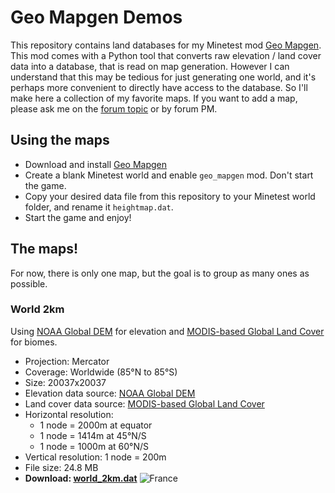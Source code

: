 # Geo Mapgen Demos
This repository contains land databases for my Minetest mod [Geo Mapgen](https://github.com/Gael-de-Sailly/geo-mapgen). This mod comes with a Python tool that converts raw elevation / land cover data into a database, that is read on map generation. However I can understand that this may be tedious for just generating one world, and it's perhaps more convenient to directly have access to the database. So I'll make here a collection of my favorite maps. If you want to add a map, please ask me on the [forum topic](https://forum.minetest.net/viewtopic.php?f=9&t=19387) or by forum PM.

## Using the maps
- Download and install [Geo Mapgen](https://github.com/Gael-de-Sailly/geo-mapgen)
- Create a blank Minetest world and enable `geo_mapgen` mod. Don't start the game.
- Copy your desired data file from this repository to your Minetest world folder, and rename it `heightmap.dat`.
- Start the game and enjoy!

## The maps!
For now, there is only one map, but the goal is to group as many ones as possible.

### World 2km
Using [NOAA Global DEM](https://ngdc.noaa.gov/mgg/topo/globe.html) for elevation and [MODIS-based Global Land Cover](https://landcover.usgs.gov/global_climatology.php) for biomes.
- Projection: Mercator
- Coverage: Worldwide (85°N to 85°S)
- Size: 20037x20037
- Elevation data source: [NOAA Global DEM](https://ngdc.noaa.gov/mgg/topo/globe.html)
- Land cover data source: [MODIS-based Global Land Cover](https://landcover.usgs.gov/global_climatology.php)
- Horizontal resolution:
  - 1 node = 2000m at equator
  - 1 node = 1414m at 45°N/S
  - 1 node = 1000m at 60°N/S
- Vertical resolution: 1 node = 200m
- File size: 24.8 MB
- **Download: [world_2km.dat](https://github.com/Gael-de-Sailly/geo-mapgen-demos/blob/master/world_2km.dat?raw=true)**
![France](https://user-images.githubusercontent.com/6905002/36617435-b68915ac-18e7-11e8-9436-95cb67dd2ac4.png)
